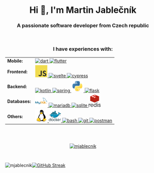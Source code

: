 <h1 align="center">Hi 👋, I'm Martin Jablečník</h1>
<h3 align="center">A passionate software developer from Czech republic</h3>
<!--
<p align="left"> <img src="https://komarev.com/ghpvc/?username=mjablecnik&label=Profile%20views&color=0e75b6&style=flat" alt="mjablecnik" /> </p>
-->

<!--

- 👨‍💻 All of my projects are available in my [Github profile](https://github.com/mjablecnik?tab=repositories&q=&type=source&language=dart&sort=)

- 📝 I regularly write articles on [Dev.to](https://dev.to/mjablecnik)

- 📄 Know about my experiences in [LinkedIn](https://cz.linkedin.com/in/martin-jable%C4%8Dn%C3%ADk-4b5a8679)
-->
<!--
<br>

### Blog posts
<!-- BLOG-POST-LIST:START -->
<!-- BLOG-POST-LIST:END -->

<br>
<h3 align="center">I have experiences with:</h3>
<p align="center"> 
  <table  align="center">
    <tr><td>
      <b>Mobile:</b>
      </td><td>
  <a href="https://dart.dev" target="_blank" rel="noreferrer"> 
    <img src="https://www.vectorlogo.zone/logos/dartlang/dartlang-icon.svg" alt="dart" width="40" height="40"/> 
  </a> 
  <a href="https://flutter.dev" target="_blank" rel="noreferrer"> 
    <img src="https://www.vectorlogo.zone/logos/flutterio/flutterio-icon.svg" alt="flutter" width="40" height="40"/> 
  </a> <!--
  <a href="https://cordova.apache.org/" target="_blank" rel="noreferrer"> 
    <img src="https://www.vectorlogo.zone/logos/apache_cordova/apache_cordova-icon.svg" alt="apachecordova" width="40" height="40"/> 
  </a>
-->
      </td></tr>
    <tr><td>
      <b>Frontend:</b>
      </td><td>
  <a href="https://developer.mozilla.org/en-US/docs/Web/JavaScript" target="_blank" rel="noreferrer"> 
    <img src="https://raw.githubusercontent.com/devicons/devicon/master/icons/javascript/javascript-original.svg" alt="javascript" width="40" height="40"/> 
  </a> 
  <a href="https://svelte.dev" target="_blank" rel="noreferrer"> 
    <img src="https://upload.wikimedia.org/wikipedia/commons/1/1b/Svelte_Logo.svg" alt="svelte" width="40" height="40"/> 
  </a> 
    <a href="https://www.cypress.io" target="_blank" rel="noreferrer"> 
    <img src="https://raw.githubusercontent.com/simple-icons/simple-icons/6e46ec1fc23b60c8fd0d2f2ff46db82e16dbd75f/icons/cypress.svg" alt="cypress" width="40" height="40"/>   
      </a>
      <!--
  <a href="https://vuejs.org/" target="_blank" rel="noreferrer"> 
    <img src="https://raw.githubusercontent.com/devicons/devicon/master/icons/vuejs/vuejs-original-wordmark.svg" alt="vuejs" width="40" height="40"/> 
  </a>
      <a href="https://www.figma.com/" target="_blank" rel="noreferrer"> 
        <img src="https://www.vectorlogo.zone/logos/figma/figma-icon.svg" alt="figma" width="40" height="40"/> 
      </a>
-->
      </td></tr>
    <tr><td>
      <b>Backend:</b>
      </td><td>
  <a href="https://kotlinlang.org" target="_blank" rel="noreferrer"> 
    <img src="https://www.vectorlogo.zone/logos/kotlinlang/kotlinlang-icon.svg" alt="kotlin" width="40" height="40"/> 
  </a> 
  <a href="https://spring.io/" target="_blank" rel="noreferrer"> 
    <img src="https://www.vectorlogo.zone/logos/springio/springio-icon.svg" alt="spring" width="40" height="40"/> 
  </a>
  <a href="https://www.python.org" target="_blank" rel="noreferrer"> 
    <img src="https://raw.githubusercontent.com/devicons/devicon/master/icons/python/python-original.svg" alt="python" width="40" height="40"/> 
  </a> 
  <a href="https://flask.palletsprojects.com/" target="_blank" rel="noreferrer"> 
    <img src="https://www.vectorlogo.zone/logos/pocoo_flask/pocoo_flask-icon.svg" alt="flask" width="40" height="40"/> 
  </a>  </td></tr>
    <tr><td>
      <b>Databases:</b>
      </td><td>
  <a href="https://www.mysql.com/" target="_blank" rel="noreferrer"> 
    <img src="https://raw.githubusercontent.com/devicons/devicon/master/icons/mysql/mysql-original-wordmark.svg" alt="mysql" width="40" height="40"/> 
  </a>
  <a href="https://mariadb.org/" target="_blank" rel="noreferrer"> 
    <img src="https://www.vectorlogo.zone/logos/mariadb/mariadb-icon.svg" alt="mariadb" width="40" height="40"/> 
  </a>
  <a href="https://www.sqlite.org/" target="_blank" rel="noreferrer"> 
    <img src="https://www.vectorlogo.zone/logos/sqlite/sqlite-icon.svg" alt="sqlite" width="40" height="40"/> 
  </a>
  <a href="https://redis.io" target="_blank" rel="noreferrer"> 
    <img src="https://raw.githubusercontent.com/devicons/devicon/master/icons/redis/redis-original-wordmark.svg" alt="redis" width="40" height="40"/> 
  </a>
  </td></tr>
    <tr><td>
      <b>Others:</b>
       </td><td>
  <a href="https://www.linux.org/" target="_blank" rel="noreferrer"> 
    <img src="https://raw.githubusercontent.com/devicons/devicon/master/icons/linux/linux-original.svg" alt="linux" width="40" height="40"/> 
  </a> 
  <a href="https://www.docker.com/" target="_blank" rel="noreferrer"> 
    <img src="https://raw.githubusercontent.com/devicons/devicon/master/icons/docker/docker-original-wordmark.svg" alt="docker" width="40" height="40"/> 
  </a>
  <a href="https://www.gnu.org/software/bash/" target="_blank" rel="noreferrer"> 
    <img src="https://www.vectorlogo.zone/logos/gnu_bash/gnu_bash-icon.svg" alt="bash" width="40" height="40"/> 
  </a>
  <a href="https://git-scm.com/" target="_blank" rel="noreferrer"> 
    <img src="https://www.vectorlogo.zone/logos/git-scm/git-scm-icon.svg" alt="git" width="40" height="40"/> 
  </a> 
  <a href="https://postman.com" target="_blank" rel="noreferrer"> 
    <img src="https://www.vectorlogo.zone/logos/getpostman/getpostman-icon.svg" alt="postman" width="40" height="40"/> 
  </a> 
      </td></tr>
    </table>
</p>
<br><br>

<p align="center"> 
  <a href="https://github.com/ryo-ma/github-profile-trophy">
    <img src="https://github-profile-trophy.vercel.app/?username=mjablecnik&column=7" alt="mjablecnik" />
  </a> 
</p>

<br>
<p>
<img align="left" src="https://github-readme-stats.vercel.app/api?username=mjablecnik&show_icons=true&locale=en" alt="mjablecnik" />

[![GitHub Streak](http://github-readme-streak-stats.herokuapp.com?user=mjablecnik&theme=solarized-light&date_format=M%20j%5B%2C%20Y%5D&dates=434D67&sideLabels=268BD2&currStreakNum=434D67&currStreakLabel=268BD2&background=FFFEFE&fire=5AA9FB&ring=2F80EDAE&sideNums=434D67)](https://git.io/streak-stats)
</p>

<!--
<h3 align="left">Connect with me:</h3>
<p align="left">
<a href="https://dev.to/mjablecnik" target="blank"><img align="center" src="https://raw.githubusercontent.com/rahuldkjain/github-profile-readme-generator/master/src/images/icons/Social/devto.svg" alt="mjablecnik" height="30" width="40" /></a>
<a href="https://linkedin.com/in/https://cz.linkedin.com/in/martin-jable%c4%8dn%c3%adk-4b5a8679" target="blank"><img align="center" src="https://raw.githubusercontent.com/rahuldkjain/github-profile-readme-generator/master/src/images/icons/Social/linked-in-alt.svg" alt="https://cz.linkedin.com/in/martin-jable%c4%8dn%c3%adk-4b5a8679" height="30" width="40" /></a>
<a href="https://stackoverflow.com/users/mjablecnik" target="blank"><img align="center" src="https://raw.githubusercontent.com/rahuldkjain/github-profile-readme-generator/master/src/images/icons/Social/stack-overflow.svg" alt="mjablecnik" height="30" width="40" /></a>
</p>
-->
<!--
<p><img align="left" src="https://github-readme-stats.vercel.app/api/top-langs?username=mjablecnik&show_icons=true&locale=en&layout=compact" alt="mjablecnik" /></p>
-->
